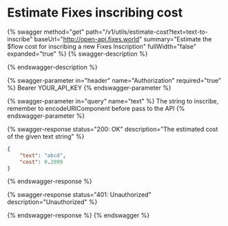 # Estimate Fixes inscribing cost

{% swagger method="get" path="/v1/utils/estimate-cost?text=text-to-inscribe" baseUrl="http://open-api.fixes.world" summary="Estimate the $flow cost for inscribing a new Fixes Inscription" fullWidth="false" expanded="true" %}
{% swagger-description %}

{% endswagger-description %}

{% swagger-parameter in="header" name="Authorization" required="true" %}
Bearer YOUR\_API\_KEY
{% endswagger-parameter %}

{% swagger-parameter in="query" name="text" %}
The string to inscribe, remember to encodeURIComponent before pass to the API
{% endswagger-parameter %}

{% swagger-response status="200: OK" description="The estimated cost of the given text string" %}
```json
{
    "text": "abcd",
    "cost": 0.2099
}
```
{% endswagger-response %}

{% swagger-response status="401: Unauthorized" description="Unauthorized" %}

{% endswagger-response %}
{% endswagger %}
